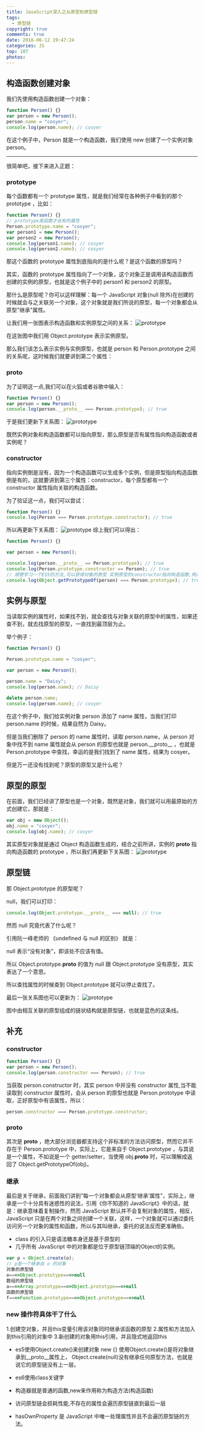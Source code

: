 ```yaml
---
title: JavaScript深入之从原型到原型链 
tags:
  - 原型链
copyright: true
comments: true
date: 2018-06-12 19:47:24
categories: JS
top: 107
photos:
---
```


## 构造函数创建对象

我们先使用构造函数创建一个对象：

```javascript
function Person() {}
var person = new Person();
person.name = "cosyer";
console.log(person.name); // cosyer
```

在这个例子中，Person 就是一个构造函数，我们使用 new 创建了一个实例对象 person。

---

<!-- more -->

很简单吧，接下来进入正题：

### prototype

每个函数都有一个 prototype 属性，就是我们经常在各种例子中看到的那个 prototype ，比如：

```javascript
function Person() {}
// prototype是函数才会有的属性
Person.prototype.name = "cosyer";
var person1 = new Person();
var person2 = new Person();
console.log(person1.name); // cosyer
console.log(person2.name); // cosyer
```

那这个函数的 prototype 属性到底指向的是什么呢？是这个函数的原型吗？

其实，函数的 prototype 属性指向了一个对象，这个对象正是调用该构造函数而创建的实例的原型，也就是这个例子中的 person1 和 person2 的原型。

那什么是原型呢？你可以这样理解：每一个 JavaScript 对象(null 除外)在创建的时候就会与之关联另一个对象，这个对象就是我们所说的原型，每一个对象都会从原型"继承"属性。

让我们用一张图表示构造函数和实例原型之间的关系：
![prototype](http://p33v4b0bc.bkt.clouddn.com/prototype1.png)

在这张图中我们用 Object.prototype 表示实例原型。

那么我们该怎么表示实例与实例原型，也就是 person 和 Person.prototype 之间的关系呢，这时候我们就要讲到第二个属性：

### **proto**

为了证明这一点,我们可以在火狐或者谷歌中输入：

```javascript
function Person() {}
var person = new Person();
console.log(person.__proto__ === Person.prototype); // true
```

于是我们更新下关系图：
![prototype](http://p33v4b0bc.bkt.clouddn.com/prototype2.png)

既然实例对象和构造函数都可以指向原型，那么原型是否有属性指向构造函数或者实例呢？

### constructor

指向实例倒是没有，因为一个构造函数可以生成多个实例，但是原型指向构造函数倒是有的，这就要讲到第三个属性：constructor，每个原型都有一个 constructor 属性指向关联的构造函数。

为了验证这一点，我们可以尝试：

```javascript
function Person() {}
console.log(Person === Person.prototype.constructor); // true
```

所以再更新下关系图：
![prototype](http://p33v4b0bc.bkt.clouddn.com/prototype3.png)
综上我们可以得出：

```javascript
function Person() {}

var person = new Person();

console.log(person.__proto__ == Person.prototype); // true
console.log(Person.prototype.constructor == Person); // true
// 顺便学习一个ES5的方法,可以获得对象的原型 实例原型的constructor指向构造函数,构造函数的prototype指向实例原型,实例对象的__proto__指向实例原型,实例原型也是对象,它也有原型 最后的一个环节是null。访问实例对象的constructor时,也能从实例原型上去找,从而指向到构造函数。
console.log(Object.getPrototypeOf(person) === Person.prototype); // true
```

## 实例与原型

当读取实例的属性时，如果找不到，就会查找与对象关联的原型中的属性，如果还查不到，就去找原型的原型，一直找到最顶层为止。

举个例子：

```javascript
function Person() {}

Person.prototype.name = "cosyer";

var person = new Person();

person.name = "Daisy";
console.log(person.name); // Daisy

delete person.name;
console.log(person.name); // cosyer
```

在这个例子中，我们给实例对象 person 添加了 name 属性，当我们打印 person.name 的时候，结果自然为 Daisy。

但是当我们删除了 person 的 name 属性时，读取 person.name，从 person 对象中找不到 name 属性就会从 person 的原型也就是 person.\_\_proto\_\_ ，也就是 Person.prototype 中查找，幸运的是我们找到了 name 属性，结果为 cosyer。

但是万一还没有找到呢？原型的原型又是什么呢？

## 原型的原型

在前面，我们已经讲了原型也是一个对象，既然是对象，我们就可以用最原始的方式创建它，那就是：

```javascript
var obj = new Object();
obj.name = "cosyer";
console.log(obj.name); // cosyer
```

其实原型对象就是通过 Object 构造函数生成的，结合之前所讲，实例的 **proto** 指向构造函数的 prototype ，所以我们再更新下关系图：
![prototype](http://p33v4b0bc.bkt.clouddn.com/prototype4.png)

## 原型链

那 Object.prototype 的原型呢？

null，我们可以打印：

```javascript
console.log(Object.prototype.__proto__ === null); // true
```

然而 null 究竟代表了什么呢？

引用阮一峰老师的 《undefined 与 null 的区别》 就是：

null 表示“没有对象”，即该处不应该有值。

所以 Object.prototype.**proto** 的值为 null 跟 Object.prototype 没有原型，其实表达了一个意思。

所以查找属性的时候查到 Object.prototype 就可以停止查找了。

最后一张关系图也可以更新为：
![prototype](http://p33v4b0bc.bkt.clouddn.com/prototype5.png)

图中由相互关联的原型组成的链状结构就是原型链，也就是蓝色的这条线。

## 补充

### constructor

```javascript
function Person() {}
var person = new Person();
console.log(person.constructor === Person); // true
```

当获取 person.constructor 时，其实 person 中并没有 constructor 属性,当不能读取到 constructor 属性时，会从 person 的原型也就是 Person.prototype 中读取，正好原型中有该属性，所以：

```javascript
person.constructor === Person.prototype.constructor;
```

### **proto**

其次是 **proto** ，绝大部分浏览器都支持这个非标准的方法访问原型，然而它并不存在于 Person.prototype 中，实际上，它是来自于 Object.prototype ，与其说是一个属性，不如说是一个 getter/setter，当使用 obj.**proto** 时，可以理解成返回了 Object.getPrototypeOf(obj)。

### 继承

最后是关于继承，前面我们讲到“每一个对象都会从原型‘继承’属性”，实际上，继承是一个十分具有迷惑性的说法，引用《你不知道的 JavaScript》中的话，就是：继承意味着复制操作，然而 JavaScript 默认并不会复制对象的属性，相反，JavaScript 只是在两个对象之间创建一个关联，这样，一个对象就可以通过委托访问另一个对象的属性和函数，所以与其叫继承，委托的说法反而更准确些。

- class 的引入只是语法糖本身还是基于原型的
- 几乎所有 JavaScript 中的对象都是位于原型链顶端的Object的实例。

```javascript
var p = Object.create(o);
// p是一个继承自 o 的对象
对象的原型链
o===>Object.prototype===>null
数组的原型链
a===>Array.prototype===>Object.prototype===>null
函数的原型链
f===>Function.prototype===>Object.prototype===>null
```

### new 操作符具体干了什么
1.创建空对象，并且this变量引用该对象同时继承该函数的原型
2.属性和方法加入到this引用的对象中
3.新创建的对象用this引用，并且隐式地返回this

- es5使用Object.create()来创建对象 new {}
使用Object.create()是将对象继承到__proto__属性上，
Object.create(null)没有继承任何原型方法，也就是说它的原型链没有上一层。
- es6使用class关键字

- 构造器就是普通的函数,new来作用称为构造方法(构造函数)

- 访问原型链会损耗性能,不存在的属性会遍历原型链直到最后一层

- hasOwnProperty 是 JavaScript 中唯一处理属性并且不会遍历原型链的方法。